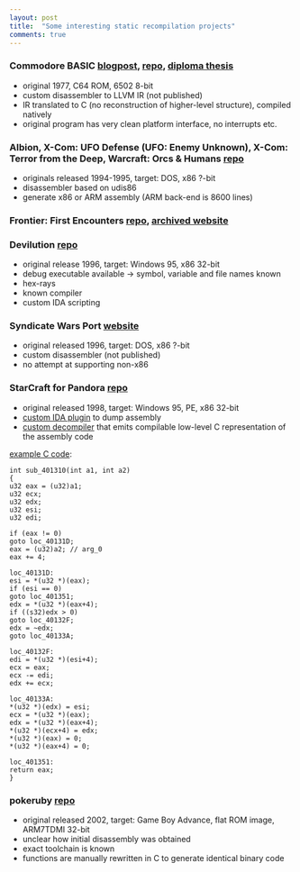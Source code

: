 ```yaml
---
layout: post
title:  "Some interesting static recompilation projects"
comments: true
---
```


### Commodore BASIC [blogpost](https://www.pagetable.com/?p=48), [repo](https://github.com/mist64/cbmbasic), [diploma thesis](http://softpear.sourceforge.net/down/steil-recompilation.pdf)

- original 1977, C64 ROM, 6502 8-bit
- custom disassembler to LLVM IR (not published)
- IR translated to C (no reconstruction of higher-level structure), compiled natively
- original program has very clean platform interface, no interrupts etc.

### Albion, X-Com: UFO Defense (UFO: Enemy Unknown), X-Com: Terror from the Deep, Warcraft: Orcs & Humans [repo](https://github.com/M-HT/SR)

- originals released 1994-1995, target: DOS, x86 ?-bit
- disassembler based on udis86
- generate x86 or ARM assembly (ARM back-end is 8600 lines)

### Frontier: First Encounters [repo](https://github.com/videogamepreservation/jjffe), [archived website](https://web.archive.org/web/20110303051207/http://jaj22.org.uk/jjffe/)

### Devilution [repo](https://github.com/diasurgical/devilution)

- original release 1996, target: Windows 95, x86 32-bit
- debug executable available -> symbol, variable and file names known
- hex-rays
- known compiler
- custom IDA scripting

### Syndicate Wars Port [website](http://swars.vexillium.org)

- original released 1996, target: DOS, x86 ?-bit
- custom disassembler (not published)
- no attempt at supporting non-x86

### StarCraft for Pandora [repo](https://pyra-handheld.com/boards/threads/starcraft.73844/)

- original released 1998, target: Windows 95, PE, x86 32-bit
- [custom IDA plugin](https://github.com/notaz/ia32rtools/blob/master/ida/saveasm/saveasm.cpp) to dump assembly
- [custom decompiler](https://github.com/notaz/ia32rtools/blob/master/tools/translate.c) that emits compilable low-level C representation of the assembly code

[example C code](https://pyra-handheld.com/boards/threads/starcraft.73844/page-3#post-1292054):
```
int sub_401310(int a1, int a2)
{
u32 eax = (u32)a1;
u32 ecx;
u32 edx;
u32 esi;
u32 edi;

if (eax != 0)
goto loc_40131D;
eax = (u32)a2; // arg_0
eax += 4;

loc_40131D:
esi = *(u32 *)(eax);
if (esi == 0)
goto loc_401351;
edx = *(u32 *)(eax+4);
if ((s32)edx > 0)
goto loc_40132F;
edx = ~edx;
goto loc_40133A;

loc_40132F:
edi = *(u32 *)(esi+4);
ecx = eax;
ecx -= edi;
edx += ecx;

loc_40133A:
*(u32 *)(edx) = esi;
ecx = *(u32 *)(eax);
edx = *(u32 *)(eax+4);
*(u32 *)(ecx+4) = edx;
*(u32 *)(eax) = 0;
*(u32 *)(eax+4) = 0;

loc_401351:
return eax;
}
```

### pokeruby [repo](https://github.com/pret/pokeruby)

- original released 2002, target: Game Boy Advance, flat ROM image, ARM7TDMI 32-bit
- unclear how initial disassembly was obtained
- exact toolchain is known
- functions are manually rewritten in C to generate identical binary code
